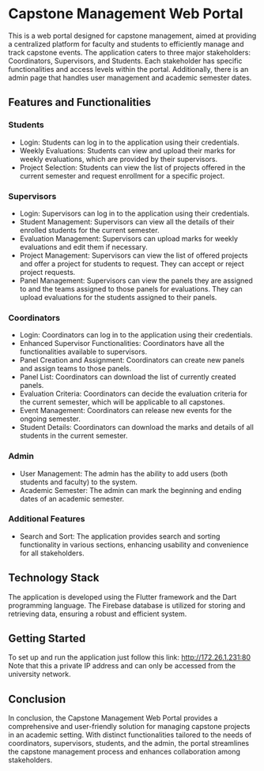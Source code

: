 # Capstone Management Web Portal

This is a web portal designed for capstone management, aimed at providing a centralized platform for faculty and students to efficiently manage and track capstone events. The application caters to three major stakeholders: Coordinators, Supervisors, and Students. Each stakeholder has specific functionalities and access levels within the portal. Additionally, there is an admin page that handles user management and academic semester dates.

## Features and Functionalities

### Students

- Login: Students can log in to the application using their credentials.
- Weekly Evaluations: Students can view and upload their marks for weekly evaluations, which are provided by their supervisors.
- Project Selection: Students can view the list of projects offered in the current semester and request enrollment for a specific project.

### Supervisors

- Login: Supervisors can log in to the application using their credentials.
- Student Management: Supervisors can view all the details of their enrolled students for the current semester.
- Evaluation Management: Supervisors can upload marks for weekly evaluations and edit them if necessary.
- Project Management: Supervisors can view the list of offered projects and offer a project for students to request. They can accept or reject project requests.
- Panel Management: Supervisors can view the panels they are assigned to and the teams assigned to those panels for evaluations. They can upload evaluations for the students assigned to their panels.

### Coordinators

- Login: Coordinators can log in to the application using their credentials.
- Enhanced Supervisor Functionalities: Coordinators have all the functionalities available to supervisors.
- Panel Creation and Assignment: Coordinators can create new panels and assign teams to those panels.
- Panel List: Coordinators can download the list of currently created panels.
- Evaluation Criteria: Coordinators can decide the evaluation criteria for the current semester, which will be applicable to all capstones.
- Event Management: Coordinators can release new events for the ongoing semester.
- Student Details: Coordinators can download the marks and details of all students in the current semester.

### Admin

- User Management: The admin has the ability to add users (both students and faculty) to the system.
- Academic Semester: The admin can mark the beginning and ending dates of an academic semester.

### Additional Features

- Search and Sort: The application provides search and sorting functionality in various sections, enhancing usability and convenience for all stakeholders.

## Technology Stack

The application is developed using the Flutter framework and the Dart programming language. The Firebase database is utilized for storing and retrieving data, ensuring a robust and efficient system.

## Getting Started

To set up and run the application just follow this link: http://172.26.1.231:80 \
Note that this a private IP address and can only be accessed from the university network.

## Conclusion

In conclusion, the Capstone Management Web Portal provides a comprehensive and user-friendly solution for managing capstone projects in an academic setting. With distinct functionalities tailored to the needs of coordinators, supervisors, students, and the admin, the portal streamlines the capstone management process and enhances collaboration among stakeholders.